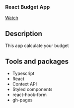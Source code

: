 ### React Budget App

[Watch][def]

[def]: https://pyropetrick.github.io/react-budget-app

## Description

This app calculate your budget

## Tools and packages

- Typescript
- React
- Context API
- Styled components
- react-hook-form
- gh-pages
